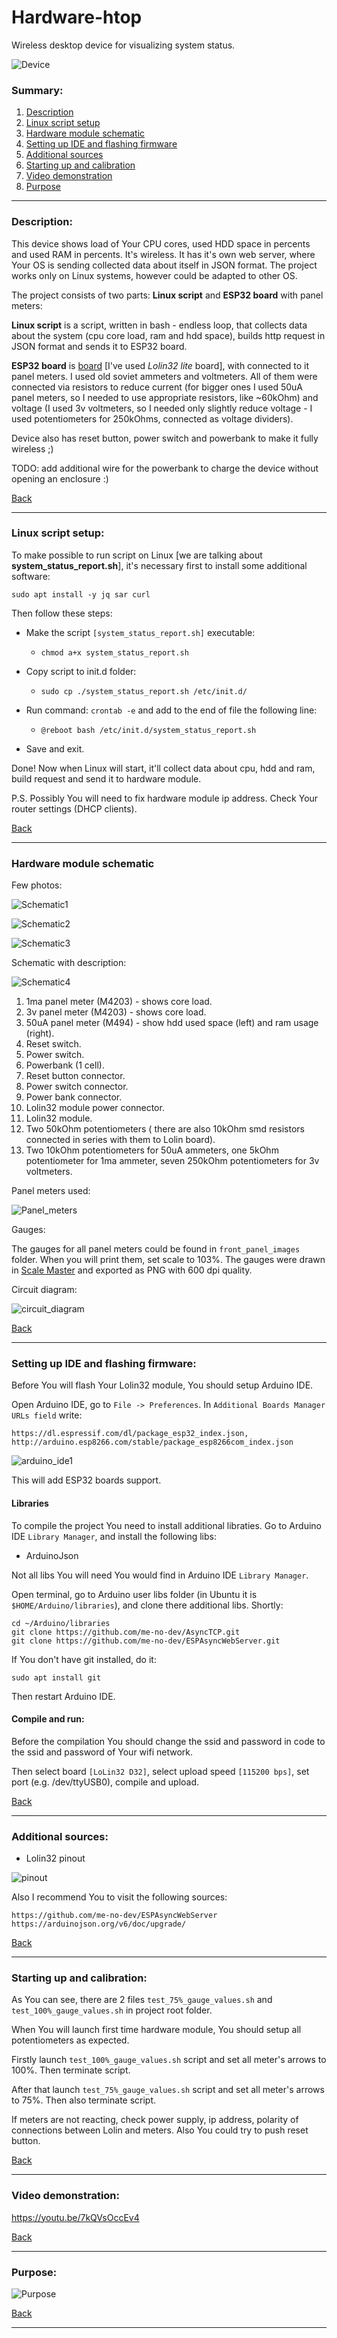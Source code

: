 # Hardware-htop
Wireless desktop device for visualizing system status.

![Device](docs/photos/device.jpg) <!-- .element height="50%" width="50%" -->

### Summary:

1. [Description](#description)
2. [Linux script setup](#linux-script-setup)
3. [Hardware module schematic](#hardware-module-schematic)
4. [Setting up IDE and flashing firmware](#setting-up-ide-and-flashing-firmware)
5. [Additional sources](#additional-sources)
6. [Starting up and calibration](#starting-up-and-calibration)
7. [Video demonstration](#video-demonstration)
8. [Purpose](#purpose)  

------------------------------------------------------------------------------------------------------------------
### Description:

This device shows load of Your CPU cores, used HDD space in percents and used RAM in percents. It's wireless.
It has it's own web server, where Your OS is sending collected data about itself in JSON format. The project 
works only on Linux systems, however could be adapted to other OS.

The project consists of two parts: **Linux script** and **ESP32 board** with panel meters:

**Linux script** is a script, written in bash - endless loop, that collects data about the system (cpu core load, 
ram and hdd space), builds http request in JSON format and sends it to ESP32 board.

**ESP32 board** is [board][board_wiki] [I've used _Lolin32 lite_ board], with connected to it panel meters. I used old soviet 
ammeters and voltmeters. All of them were connected via resistors to reduce current (for bigger ones I used 50uA 
panel meters, so I needed to use appropriate resistors, like ~60kOhm) and voltage (I used 3v voltmeters, so I needed 
only slightly reduce voltage - I used potentiometers for 250kOhms, connected as voltage dividers).

Device also has reset button, power switch and powerbank to make it fully wireless ;)

TODO: add additional wire for the powerbank to charge the device without opening an enclosure :)


[Back](#summary)

------------------------------------------------------------------------------------------------------------------
### Linux script setup:

To make possible to run script on Linux [we are talking about **system_status_report.sh**], it's necessary first to install 
some additional software:

```sudo apt install -y jq sar curl```

Then follow these steps:

- Make the script ```[system_status_report.sh]``` executable:
  - ```chmod a+x system_status_report.sh```

- Copy script to init.d folder:
  - ```sudo cp ./system_status_report.sh /etc/init.d/``` 

- Run command: ```crontab -e``` and add to the end of file the following line:
  - ```@reboot bash /etc/init.d/system_status_report.sh```
  
- Save and exit.  

Done! Now when Linux will start, it'll collect data about cpu, hdd and ram, build request and send it to hardware module. 

P.S. Possibly You will need to fix hardware module ip address. Check Your router settings (DHCP clients).

[Back](#summary)

------------------------------------------------------------------------------------------------------------------
### Hardware module schematic

Few photos:

![Schematic1](docs/photos/schematic1.jpg) <!-- .element height="50%" width="50%" -->

![Schematic2](docs/photos/schematic2.jpg) <!-- .element height="50%" width="50%" -->

![Schematic3](docs/photos/schematic3.jpg) <!-- .element height="50%" width="50%" -->

Schematic with description:

![Schematic4](docs/photos/schematic1_desc.jpg) <!-- .element height="50%" width="50%" -->

1. 1ma panel meter (M4203) - shows core load.
2. 3v panel meter (M4203) - shows core load.
3. 50uA panel meter (M494) - show hdd used space (left) and ram usage (right).
4. Reset switch.
5. Power switch.
6. Powerbank (1 cell).
7. Reset button connector.
8. Power switch connector.
9. Power bank connector.
10. Lolin32 module power connector.
11. Lolin32 module.
12. Two 50kOhm potentiometers ( there are also 10kOhm smd resistors connected in series with them to Lolin board).
13. Two 10kOhm potentiometers for 50uA ammeters, one 5kOhm potentiometer for 1ma ammeter, seven 250kOhm potentiometers 
for 3v voltmeters.   

Panel meters used:

![Panel_meters](docs/panel_meters.jpg) <!-- .element height="50%" width="50%" -->

Gauges:

The gauges for all panel meters could be found in ```front_panel_images``` folder. When you will print them, set scale to 103%.
The gauges were drawn in [Scale Master][scale_master] and exported as PNG with 600 dpi quality.

Circuit diagram:

![circuit_diagram](docs/photos/circuit_diagram.png) <!-- .element height="50%" width="50%" -->

[Back](#summary)

------------------------------------------------------------------------------------------------------------------
### Setting up IDE and flashing firmware:

Before You will flash Your Lolin32 module, You should setup Arduino IDE.

Open Arduino IDE, go to `File -> Preferences`. In `Additional Boards Manager URLs field` write:

`https://dl.espressif.com/dl/package_esp32_index.json, http://arduino.esp8266.com/stable/package_esp8266com_index.json`

![arduino_ide1](docs/arduino_ide.png) <!-- .element height="50%" width="50%" -->

This will add ESP32 boards support.

#### Libraries

To compile the project You need to install additional libraties. Go to Arduino IDE `Library Manager`, and install the 
following libs:

- ArduinoJson

Not all libs You will need You would find in Arduino IDE `Library Manager`.

Open terminal, go to Arduino user libs folder (in Ubuntu it is `$HOME/Arduino/libraries`), and clone there additional libs.
Shortly:

```
cd ~/Arduino/libraries
git clone https://github.com/me-no-dev/AsyncTCP.git
git clone https://github.com/me-no-dev/ESPAsyncWebServer.git
``` 

If You don't have git installed, do it:
```
sudo apt install git
```

Then restart Arduino IDE.

#### Compile and run:

Before the compilation You should change the ssid and password in code to the ssid and password of Your wifi network.

Then select board `[LoLin32 D32]`, select upload speed `[115200 bps]`, set port (e.g. /dev/ttyUSB0), compile and upload. 

[Back](#summary)

------------------------------------------------------------------------------------------------------------------
### Additional sources:

- Lolin32 pinout

![pinout](docs/ESP32_Pinout.png)

Also I recommend You to visit the following sources:

`
https://github.com/me-no-dev/ESPAsyncWebServer
https://arduinojson.org/v6/doc/upgrade/
`

[Back](#summary)

------------------------------------------------------------------------------------------------------------------
### Starting up and calibration:

As You can see, there are 2 files `test_75%_gauge_values.sh` and `test_100%_gauge_values.sh` in project root folder.

When You will launch first time hardware module, You should setup all potentiometers as expected. 

Firstly launch `test_100%_gauge_values.sh` script and set all meter's arrows to 100%. Then terminate script.

After that launch `test_75%_gauge_values.sh` script and set all meter's arrows to 75%. Then also terminate script.

If meters are not reacting, check power supply, ip address, polarity of connections between Lolin and meters. Also You 
could try to push reset button.  

[Back](#summary)

------------------------------------------------------------------------------------------------------------------
### Video demonstration:

https://youtu.be/7kQVsOccEv4 

[Back](#summary)

------------------------------------------------------------------------------------------------------------------
### Purpose:

![Purpose](docs/PURPOSE.JPG)


[Back](#summary)

------------------------------------------------------------------------------------------------------------------

  [board_wiki]: <https://wiki.wemos.cc/products:lolin32:lolin32_lite>
  [scale_master]: <https://soulmare.github.io/scale_master/#>